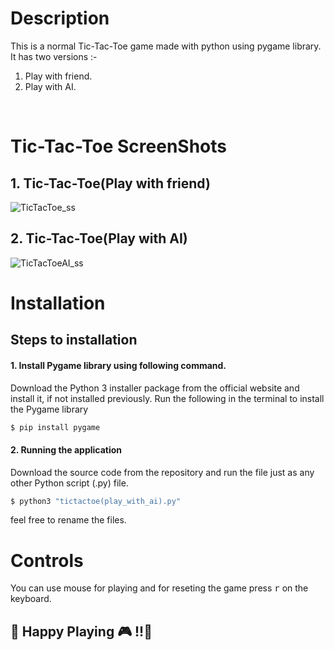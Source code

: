 # Description
This is a normal Tic-Tac-Toe game made with python using pygame library.<br/>
It has two versions :-
1. Play with friend.
2. Play with AI.
<br/>


# Tic-Tac-Toe ScreenShots
## 1. Tic-Tac-Toe(Play with friend)
![TicTacToe_ss](https://github.com/JustCodeIt22/TicTacToe/assets/134826236/341634a9-d178-4830-a995-a25a70bd86a3)


## 2. Tic-Tac-Toe(Play with AI)
![TicTacToeAI_ss](https://github.com/JustCodeIt22/TicTacToe/assets/134826236/f38c15cf-3007-4e00-bad3-a5fb73604d99)


# Installation
## Steps to installation

#### 1. Install Pygame library using following command.
Download the Python 3 installer package from the official website and install it, if not installed previously.
Run the following in the terminal to install the Pygame library
```sh
$ pip install pygame
```

#### 2. Running the application
Download the source code from the repository and run the file just as any other Python script (.py) file.
```sh
$ python3 "tictactoe(play_with_ai).py"
```
feel free to rename the files.

# Controls 
You can use mouse for playing and for reseting the game press <kbd>r</kbd> on the keyboard.

## 🎉 Happy Playing 🎮 !!🎉